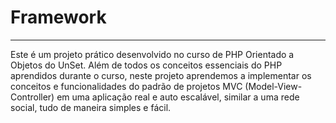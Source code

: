 # Framework
-----
<p>Este é um projeto prático desenvolvido no curso de PHP Orientado a Objetos do UnSet. Além de todos os conceitos essenciais do PHP aprendidos durante o curso, neste projeto aprendemos a implementar os conceitos e funcionalidades do padrão de projetos MVC (Model-View-Controller) em uma aplicação real e auto escalável, similar a uma rede social, tudo de maneira simples e fácil.</p>